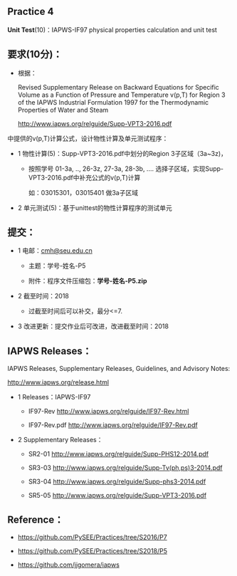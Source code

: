 
## Practice 4

**Unit Test**(10)：IAPWS-IF97 physical properties calculation and unit test  

## 要求(10分)：

* 根据：
     
     Revised Supplementary Release on Backward Equations for Specific Volume
      as a Function of Pressure and Temperature v(p,T)
     for Region 3 of the IAPWS Industrial Formulation 1997 for the 
     Thermodynamic Properties of Water and Steam

     http://www.iapws.org/relguide/Supp-VPT3-2016.pdf

 中提供的v(p,T)计算公式，设计物性计算及单元测试程序：

 * 1 物性计算(5)：Supp-VPT3-2016.pdf中划分的Region 3子区域（3a~3z)，

    * 按照学号 01-3a, .., 26-3z, 27-3a, 28-3b, ....  选择子区域，实现Supp-VPT3-2016.pdf中补充公式的v(p,T)计算

       如：03015301，03015401 做3a子区域

 * 2 单元测试(5)：基于unittest的物性计算程序的测试单元
 
## 提交：

* 1 电邮：cmh@seu.edu.cn 
    
  * 主题：学号-姓名-P5
    
  * 附件：程序文件压缩包：**学号-姓名-P5.zip**

* 2 截至时间：2018

  * 过截至时间后可以补交，最分<=7.

* 3 改进更新：提交作业后可改进，改进截至时间：2018

## IAPWS Releases： 

IAPWS Releases, Supplementary Releases, Guidelines, and Advisory Notes:

http://www.iapws.org/release.html
              
* 1 Releases：IAPWS-IF97
           
  * IF97-Rev http://www.iapws.org/relguide/IF97-Rev.html
            
  * IF97-Rev.pdf  http://www.iapws.org/relguide/IF97-Rev.pdf

 * 2 Supplementary Releases：
      
   * SR2-01 http://www.iapws.org/relguide/Supp-PHS12-2014.pdf
        
   * SR3-03 http://www.iapws.org/relguide/Supp-Tv(ph,ps)3-2014.pdf
        
   * SR3-04 http://www.iapws.org/relguide/Supp-phs3-2014.pdf
        
   * SR5-05 http://www.iapws.org/relguide/Supp-VPT3-2016.pdf

## Reference：

* https://github.com/PySEE/Practices/tree/S2016/P7

* https://github.com/PySEE/Practices/tree/S2018/P5

* https://github.com/jjgomera/iapws

